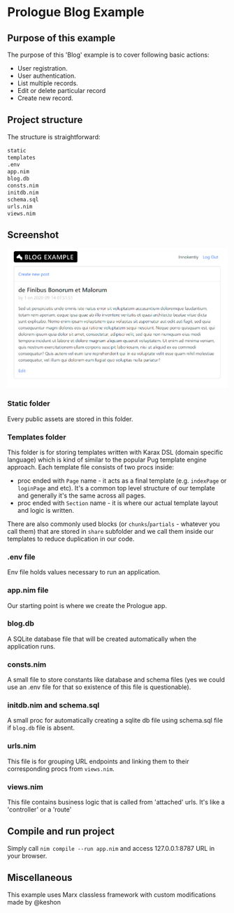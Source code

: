 # Prologue Blog Example
## Purpose of this example
The purpose of this 'Blog' example is to cover following basic actions:
- User registration.
- User authentication.
- List multiple records.
- Edit or delete particular record
- Create new record.
 
## Project structure
The structure is straightforward:
```
static
templates
.env
app.nim
blog.db
consts.nim
initdb.nim
schema.sql
urls.nim
views.nim
```

## Screenshot

![screenshot](screenshot/screenshot.jpg)

###  Static folder
Every public assets are stored in this folder.

### Templates folder
This folder is for storing templates written with Karax DSL (domain specific language) which is kind of similar to the popular Pug template engine approach. 
Each template file consists of two procs inside:
- proc ended with `Page` name - it acts as a final template (e.g. `indexPage` or `loginPage` and etc). It's a common top level structure of our template and generally it's the same across all pages.
- proc ended with `Section` name - it is where our actual template layout and logic is written.
 
There are also commonly used blocks (or `chunks`/`partials` - whatever you call them) that are stored in `share` subfolder and we call them inside our templates to reduce duplication in our code.
 
### .env file
Env file holds values necessary to run an application.
 
### app.nim file
Our starting point is where we create the Prologue app.
 
### blog.db
A SQLite database file that will be created automatically when the application runs.
 
### consts.nim
A small file to store constants like database and schema files (yes we could use an .env file for that so existence of this file is questionable).
 
### initdb.nim and schema.sql
A small proc for automatically creating a sqlite db file using schema.sql file if `blog.db` file is absent.
 
### urls.nim
This file is for grouping URL endpoints and linking them to their corresponding procs from `views.nim`.
 
### views.nim
This file contains business logic that is called from 'attached' urls. It's like a 'controller' or a 'route'

## Compile and run project
Simply call `nim compile --run app.nim` and access 127.0.0.1:8787 URL in your browser.

## Miscellaneous
This example uses Marx classless framework with custom modifications made by @keshon